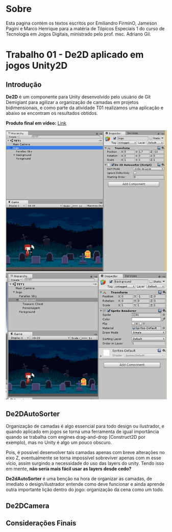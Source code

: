 # Sobre

Esta pagina contém os textos escritos por Emiliandro FirminO, Jameson Pagini e Marco Henrique para a matéria de Tópicos Especiais 1 do curso de Tecnologia em Jogos Digitais, ministrado pelo prof. msc. Adriano Gil.

# Trabalho 01 - De2D aplicado em jogos Unity2D

## **Introdução**
**De2D** é um componente para Unity desenvolvido pelo usuário de Git Demigiant para agilizar a organização de camadas em projetos bidimensionais, e como parte da atividade T01 realizamos uma aplicação e abaixo se encontram os resultados obtidos.

**Produto final em vídeo:** [Link](https://youtu.be/xds5KW7ZZio)

![Aplicacao](TE01Screenshots/TET1.PNG "Aplicação desenvolvida")
![Aplicacao](TE01Screenshots/TET1-01.PNG "Aplicação desenvolvida")


## **De2DAutoSorter**

Organização de camadas é algo essencial para todo design ou ilustrador, e quando aplicado em jogos se torna uma ferramenta de igual importância quando se trabalha com engines drag-and-drop (Construct2D por exemplo), mas no Unity é algo um pouco obscuro.

Pois, é possível desenvolver tais camadas apenas com breve alterações no eixo Z, eventualmente se torna impossível sobreviver apenas com m esse vício, assim surgindo a necessidade do uso das layers do unity. Tendo isso em mente, __não seria mais fácil usar as layers desde cedo?__

**De2dAutoSorter** é uma benção na hora de organizar as camadas, de imediato o design/ilustrador entende como deve funcionar e ainda aprende outra importante lição dentro do jogo: organização da cena como um todo.


## **De2DCamera**



## **Considerações Finais**
